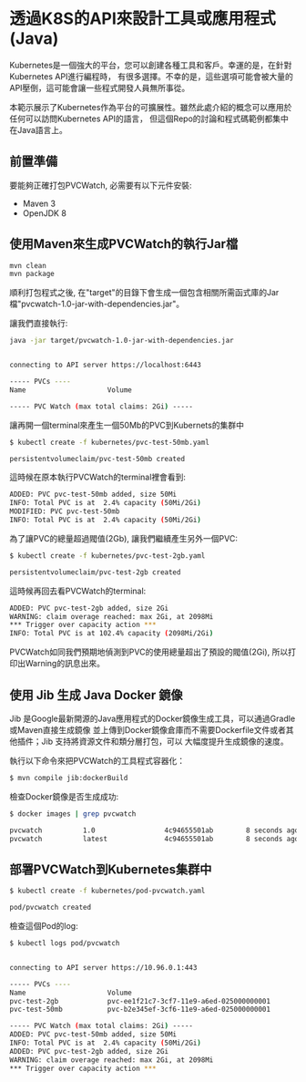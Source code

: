 # 透過K8S的API來設計工具或應用程式 (Java)

Kubernetes是一個強大的平台，您可以創建各種工具和客戶。幸運的是，在針對Kubernetes API進行編程時，
有很多選擇。不幸的是，這些選項可能會被大量的API壓倒，這可能會讓一些程式開發人員無所事從。

本範示展示了Kubernetes作為平台的可擴展性。雖然此處介紹的概念可以應用於任何可以訪問Kubernetes API的語言，
但這個Repo的討論和程式碼範例都集中在Java語言上。

## 前置準備

要能夠正確打包PVCWatch, 必需要有以下元件安裝:
* Maven 3
* OpenJDK 8

## 使用Maven來生成PVCWatch的執行Jar檔
```bash
mvn clean
mvn package
```

順利打包程式之後, 在"target"的目錄下會生成一個包含相關所需函式庫的Jar檔"pvcwatch-1.0-jar-with-dependencies.jar"。

讓我們直接執行:
```bash
java -jar target/pvcwatch-1.0-jar-with-dependencies.jar


connecting to API server https://localhost:6443

----- PVCs ----
Name                    Volume                                          Size

----- PVC Watch (max total claims: 2Gi) -----
```

讓再開一個terminal來產生一個50Mb的PVC到Kubernets的集群中
```bash
$ kubectl create -f kubernetes/pvc-test-50mb.yaml

persistentvolumeclaim/pvc-test-50mb created
```

這時候在原本執行PVCWatch的terminal裡會看到:
```bash
ADDED: PVC pvc-test-50mb added, size 50Mi
INFO: Total PVC is at  2.4% capacity (50Mi/2Gi)
MODIFIED: PVC pvc-test-50mb
INFO: Total PVC is at  2.4% capacity (50Mi/2Gi)
```

為了讓PVC的總量超過閥值(2Gb), 讓我們繼續產生另外一個PVC:
```bash
$ kubectl create -f kubernetes/pvc-test-2gb.yaml

persistentvolumeclaim/pvc-test-2gb created
```

這時候再回去看PVCWatch的terminal:
```bash
ADDED: PVC pvc-test-2gb added, size 2Gi
WARNING: claim overage reached: max 2Gi, at 2098Mi
*** Trigger over capacity action ***
INFO: Total PVC is at 102.4% capacity (2098Mi/2Gi)
```

PVCWatch如同我們預期地偵測到PVC的使用總量超出了預設的閥值(2Gi), 所以打印出Warning的訊息出來。

## 使用 Jib 生成 Java Docker 鏡像

Jib 是Google最新開源的Java應用程式的Docker鏡像生成工具，可以通過Gradle或Maven直接生成鏡像
並上傳到Docker鏡像倉庫而不需要Dockerfile文件或者其他插件；Jib 支持將資源文件和類分層打包，可以
大幅度提升生成鏡像的速度。

執行以下命令來把PVCWatch的工具程式容器化：

```bash
$ mvn compile jib:dockerBuild
```

檢查Docker鏡像是否生成成功:
```bash
$ docker images | grep pvcwatch

pvcwatch          1.0                 4c94655501ab        8 seconds ago       157MB
pvcwatch          latest              4c94655501ab        8 seconds ago       157MB
```

## 部署PVCWatch到Kubernetes集群中
```bash
$ kubectl create -f kubernetes/pod-pvcwatch.yaml

pod/pvcwatch created
```

檢查這個Pod的log:
```bash
$ kubectl logs pod/pvcwatch


connecting to API server https://10.96.0.1:443

----- PVCs ----
Name                    Volume                                          Size
pvc-test-2gb            pvc-ee1f21c7-3cf7-11e9-a6ed-025000000001        2Gi
pvc-test-50mb           pvc-b2e345ef-3cf6-11e9-a6ed-025000000001        50Mi

----- PVC Watch (max total claims: 2Gi) -----
ADDED: PVC pvc-test-50mb added, size 50Mi
INFO: Total PVC is at  2.4% capacity (50Mi/2Gi)
ADDED: PVC pvc-test-2gb added, size 2Gi
WARNING: claim overage reached: max 2Gi, at 2098Mi
*** Trigger over capacity action ***

```

